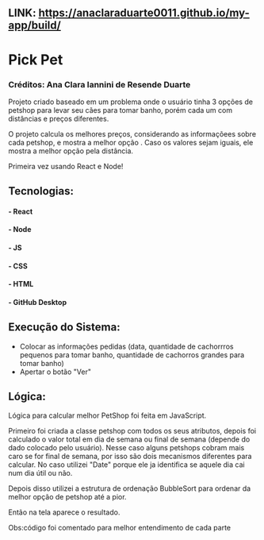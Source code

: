 ## LINK: https://anaclaraduarte0011.github.io/my-app/build/

# Pick Pet

### Créditos: Ana Clara Iannini de Resende Duarte

 Projeto criado baseado em um problema onde o usuário tinha 3 opções de petshop para levar seu cães para tomar banho, porém
cada um com distâncias e preços diferentes. 

 O projeto calcula os melhores preços, considerando as informaçõees sobre cada petshop, e mostra a melhor opção . 
 Caso os valores sejam iguais, ele mostra a melhor opção pela distância.

Primeira vez usando React e Node!

## Tecnologias:
#### - React
#### - Node
#### - JS
#### - CSS
#### - HTML
#### - GitHub Desktop

## Execução do Sistema:
 - Colocar as informações pedidas (data, quantidade de cachorrros pequenos para tomar banho, quantidade de cachorros grandes para tomar banho)
 - Apertar o botão "Ver"

## Lógica:
Lógica para calcular melhor PetShop foi feita em JavaScript.

  Primeiro foi criada a classe petshop com todos os seus atributos, depois foi calculado o valor total em dia de semana ou final de semana (depende do dado
colocado pelo usuário). Nesse caso alguns petshops cobram mais caro se for final de semana, por isso são dois mecanismos diferentes para calcular. No caso utilizei "Date" porque ele ja identifica se aquele dia cai num dia  útil ou não.

 Depois disso utilizei a estrutura de ordenação BubbleSort para ordenar da melhor opção
de petshop até a pior. 

 Então na tela aparece o resultado.

Obs:código foi comentado para melhor entendimento de cada parte
